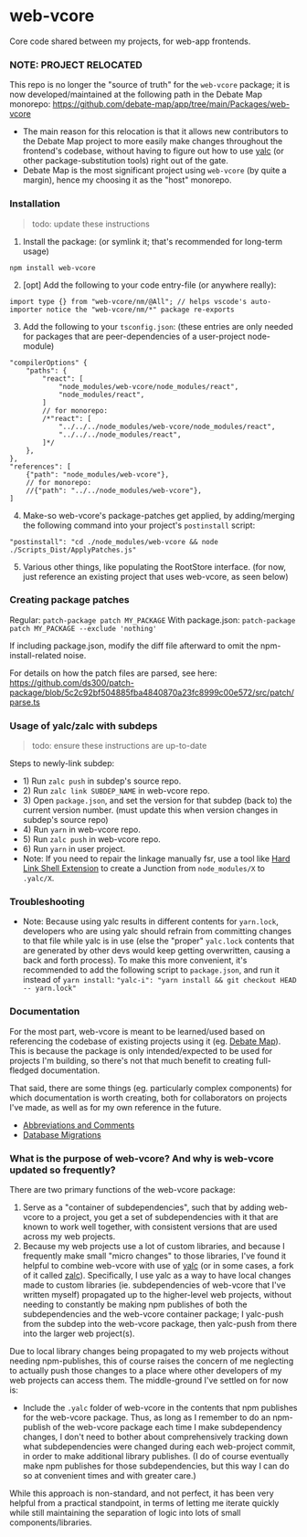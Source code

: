 # web-vcore

Core code shared between my projects, for web-app frontends.

### NOTE: PROJECT RELOCATED

This repo is no longer the "source of truth" for the `web-vcore` package; it is now developed/maintained at the following path in the Debate Map monorepo: https://github.com/debate-map/app/tree/main/Packages/web-vcore
* The main reason for this relocation is that it allows new contributors to the Debate Map project to more easily make changes throughout the frontend's codebase, without having to figure out how to use [yalc](https://github.com/wclr/yalc) (or other package-substitution tools) right out of the gate.
* Debate Map is the most significant project using `web-vcore` (by quite a margin), hence my choosing it as the "host" monorepo.

### Installation

> todo: update these instructions

1) Install the package: (or symlink it; that's recommended for long-term usage)
```
npm install web-vcore
```
2) [opt] Add the following to your code entry-file (or anywhere really):
```
import type {} from "web-vcore/nm/@All"; // helps vscode's auto-importer notice the "web-vcore/nm/*" package re-exports
```
3) Add the following to your `tsconfig.json`: (these entries are only needed for packages that are peer-dependencies of a user-project node-module)
```
"compilerOptions" {
	"paths": {
		"react": [
			"node_modules/web-vcore/node_modules/react",
			"node_modules/react",
		]
		// for monorepo:
		/*"react": [
			"../../../node_modules/web-vcore/node_modules/react",
			"../../../node_modules/react",
		]*/
	},
},
"references": [
	{"path": "node_modules/web-vcore"},
	// for monorepo:
	//{"path": "../../node_modules/web-vcore"},
]
```
4) Make-so web-vcore's package-patches get applied, by adding/merging the following command into your project's `postinstall` script:
```
"postinstall": "cd ./node_modules/web-vcore && node ./Scripts_Dist/ApplyPatches.js"
```
5) Various other things, like populating the RootStore interface. (for now, just reference an existing project that uses web-vcore, as seen below)

### Creating package patches

Regular: `patch-package patch MY_PACKAGE`
With package.json: `patch-package patch MY_PACKAGE --exclude 'nothing'`

If including package.json, modify the diff file afterward to omit the npm-install-related noise.

For details on how the patch files are parsed, see here: https://github.com/ds300/patch-package/blob/5c2c92bf504885fba4840870a23fc8999c00e572/src/patch/parse.ts

### Usage of yalc/zalc with subdeps

> todo: ensure these instructions are up-to-date

Steps to newly-link subdep:
* 1\) Run `zalc push` in subdep's source repo.
* 2\) Run `zalc link SUBDEP_NAME` in web-vcore repo.
* 3\) Open `package.json`, and set the version for that subdep (back to) the current version number. (must update this when version changes in subdep's source repo)
* 4\) Run `yarn` in web-vcore repo.
* 5\) Run `zalc push` in web-vcore repo.
* 6\) Run `yarn` in user project.
* Note: If you need to repair the linkage manually fsr, use a tool like [Hard Link Shell Extension](https://schinagl.priv.at/nt/hardlinkshellext/linkshellextension.html) to create a Junction from `node_modules/X` to `.yalc/X`.

### Troubleshooting

* Note: Because using yalc results in different contents for `yarn.lock`, developers who are using yalc should refrain from committing changes to that file while yalc is in use (else the "proper" `yalc.lock` contents that are generated by other devs would keep getting overwritten, causing a back and forth process). To make this more convenient, it's recommended to add the following script to `package.json`, and run it instead of `yarn install`: `"yalc-i": "yarn install && git checkout HEAD -- yarn.lock"`

### Documentation

For the most part, web-vcore is meant to be learned/used based on referencing the codebase of existing projects using it (eg. [Debate Map](https://github.com/debate-map/app)). This is because the package is only intended/expected to be used for projects I'm building, so there's not that much benefit to creating full-fledged documentation.

That said, there are some things (eg. particularly complex components) for which documentation is worth creating, both for collaborators on projects I've made, as well as for my own reference in the future.

* [Abbreviations and Comments](./Docs/AbbreviationsAndComments.md)
* [Database Migrations](./Docs/DatabaseMigrations.md)

### What is the purpose of web-vcore? And why is web-vcore updated so frequently?

There are two primary functions of the web-vcore package:
1) Serve as a "container of subdependencies", such that by adding web-vcore to a project, you get a set of subdependencies with it that are known to work well together, with consistent versions that are used across my web projects.
2) Because my web projects use a lot of custom libraries, and because I frequently make small "micro changes" to those libraries, I've found it helpful to combine web-vcore with use of [yalc](https://github.com/wclr/yalc) (or in some cases, a fork of it called [zalc](https://github.com/Venryx/zalc)). Specifically, I use yalc as a way to have local changes made to custom libraries (ie. subdependencies of web-vcore that I've written myself) propagated up to the higher-level web projects, without needing to constantly be making npm publishes of both the subdependencies and the web-vcore container package; I yalc-push from the subdep into the web-vcore package, then yalc-push from there into the larger web project(s).

Due to local library changes being propagated to my web projects without needing npm-publishes, this of course raises the concern of me neglecting to actually push those changes to a place where other developers of my web projects can access them. The middle-ground I've settled on for now is:
* Include the `.yalc` folder of web-vcore in the contents that npm publishes for the web-vcore package. Thus, as long as I remember to do an npm-publish of the web-vcore package each time I make subdependency changes, I don't need to bother about comprehensively tracking down what subdependencies were changed during each web-project commit, in order to make additional library publishes. (I do of course eventually make npm publishes for those subdependencies, but this way I can do so at convenient times and with greater care.)

While this approach is non-standard, and not perfect, it has been very helpful from a practical standpoint, in terms of letting me iterate quickly while still maintaining the separation of logic into lots of small components/libraries.